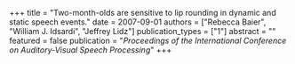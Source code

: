 +++
title = "Two-month-olds are sensitive to lip rounding in dynamic and static speech events."
date = 2007-09-01
authors = ["Rebecca Baier", "William J. Idsardi", "Jeffrey Lidz"]
publication_types = ["1"]
abstract = ""
featured = false
publication = "*Proceedings of the International Conference on Auditory-Visual Speech Processing*"
+++

